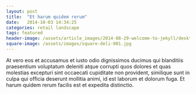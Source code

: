 ```yaml
---
layout: post
title:  "Et harum quidem rerum"
date:   2014-10-03 14:34:25
categories: retail landscape
tags: featured
header-image: /assets/article_images/2014-08-29-welcome-to-jekyll/desktop.jpg
square-image: /assets/images/square-deli-001.jpg
---
```

At vero eos et accusamus et iusto odio dignissimos ducimus qui blanditiis praesentium voluptatum deleniti atque corrupti quos dolores et quas molestias excepturi sint occaecati cupiditate non provident, similique sunt in culpa qui officia deserunt mollitia animi, id est laborum et dolorum fuga. Et harum quidem rerum facilis est et expedita distinctio.